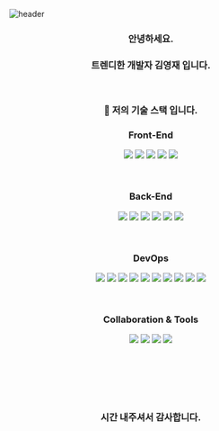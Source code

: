 
![header](https://capsule-render.vercel.app/api?type=slice&color=&height=300&section=header&text=trendy-Development%20&fontSize=70)
<div align="center">


### 안녕하세요. 
### 트렌디한 개발자 김영재 입니다.
&nbsp; 
&nbsp; 
&nbsp;
&nbsp;
&nbsp;
&nbsp;
&nbsp;
&nbsp;
&nbsp; 
&nbsp;


### :wrench:  저의 기술 스택 입니다.

### Front-End

<img src="https://img.shields.io/badge/HTML-E34F26?style=for-the-badge&logo=HTML5&logoColor=white">
<img src="https://img.shields.io/badge/CSS-1572B6?style=for-the-badge&logo=CSS3&logoColor=white">
<img src="https://img.shields.io/badge/JAVASCRIPT-#F7DF1E?style=for-the-badge&logo=JAVASCRIPT&logoColor=white">
<img src="https://img.shields.io/badge/REACT-61DAFB?style=for-the-badge&logo=REACT&logoColor=white">
<img src="https://img.shields.io/badge/Thymeleaf-005F0F?style=for-the-badge&logo=Thymeleaf&logoColor=white">


&nbsp; 
&nbsp;
&nbsp; 
&nbsp;
&nbsp; 
&nbsp;
&nbsp; 
&nbsp;

### Back-End

<img src="https://img.shields.io/badge/SPRING-6DB33F?style=for-the-badge&logo=SPRING&logoColor=white">
<img src="https://img.shields.io/badge/SPRINGBOOT-6DB33F?style=for-the-badge&logo=SPRINGBOOT&logoColor=white">
<img src="https://img.shields.io/badge/-SPRING SECURITY-6DB33F?style=for-the-badge&logo=SPRING SECURITY&logoColor=white">
<img src="https://img.shields.io/badge/JAVA-007396?style=for-the-badge&logo=JAVA&logoColor=white">
<img src="https://img.shields.io/badge/jpa-F28D1A?style=for-the-badge&logo=jpa&logoColor=white">
<img src="https://img.shields.io/badge/JUnit5-25A162?style=for-the-badge&logo=JUnit5&logoColor=white">

&nbsp; 
&nbsp;
&nbsp; 
&nbsp;
&nbsp; 
&nbsp;
&nbsp; 
&nbsp;

### DevOps

<img src="https://img.shields.io/badge/docker-2496ED?style=for-the-badge&logo=docker&logoColor=white">
<img src="https://img.shields.io/badge/MySQL-4479A1?style=for-the-badge&logo=MySQL&logoColor=white">
<img src="https://img.shields.io/badge/mssql-007396?style=for-the-badge&logo=mssql&logoColor=white">
<img src="https://img.shields.io/badge/nginx-009639?style=for-the-badge&logo=nginx&logoColor=white">
<img src="https://img.shields.io/badge/mongodb-47A248?style=for-the-badge&logo=mongodb&logoColor=white">
<img src="https://img.shields.io/badge/Redis-DC382D?style=for-the-badge&logo=Redis&logoColor=white">
<img src="https://img.shields.io/badge/Apache Tomcat-F8DC75?style=for-the-badge&logo=Apache Tomcat&logoColor=white">
<img src="https://img.shields.io/badge/OpenSSL-721412?style=for-the-badge&logo=OpenSSL&logoColor=white">
<img src="https://img.shields.io/badge/Jenkins-D24939?style=for-the-badge&logo=Jenkins&logoColor=white">
<img src="https://img.shields.io/badge/Postman-FF6C37?style=for-the-badge&logo=Postman&logoColor=white">

&nbsp; 
&nbsp;
&nbsp; 
&nbsp;
&nbsp; 
&nbsp;
&nbsp; 
&nbsp;

### Collaboration & Tools

<img src="https://img.shields.io/badge/git-F05032?style=for-the-badge&logo=git&logoColor=">
<img src="https://img.shields.io/badge/github-181717?style=for-the-badge&logo=github&logoColor=">
<img src="https://img.shields.io/badge/sourcetree-0052CC?style=for-the-badge&logo=sourcetree&logoColor=">
<img src="https://img.shields.io/badge/jira-0052CC?style=for-the-badge&logo=jira&logoColor=">


&nbsp; 
&nbsp;
&nbsp; 
&nbsp;
&nbsp; 
&nbsp;
&nbsp; 
&nbsp;

&nbsp; 
&nbsp;
&nbsp; 
&nbsp;
&nbsp; 
&nbsp;
&nbsp; 
&nbsp;



&nbsp; 
&nbsp;
&nbsp; 
&nbsp;
&nbsp; 
&nbsp;
&nbsp; 
&nbsp;

### 시간 내주셔서 감사합니다. 






</div>
